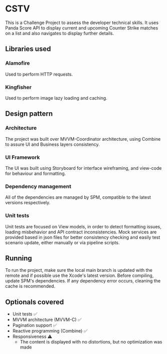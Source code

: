 # CSTV
This is a Challenge Project to assess the developer technical skills. 
It uses Panda Score API to display current and upcoming Counter Strike matches on a list and also navigates to display further details.

## Libraries used
### Alamofire
Used to perform HTTP requests.
### Kingfisher
Used to perform image lazy loading and caching.

## Design pattern
### Architecture
The project was built over MVVM-Coordinator architecture, using Combine to assure UI and Business layers consistency.
### UI Framework
The UI was built using Storyboard for interface wireframing, and view-code for behaviour and formatting.
### Dependency management
All of the dependencies are managed by SPM, compatible to the latest versions respectively.
### Unit tests
Unit tests are focused on View models, in order to detect formatting issues, loading misbehavior and API contract inconsistencies.
Mock services are provided based in json files for better consistency checking and easily test scenario update, either manually or via pipeline scripts.

## Running
To run the project, make sure the local main branch is updated with the remote and if possible use the Xcode's latest version.
Before compiling, update SPM's dependencies. If any dependency error occurs, cleaning the cache is recommended.

## Optionals covered
- Unit tests ✅
- MVVM architecture (MVVM-C) ✅
- Pagination support ✅
- Reactive programming (Combine) ✅
- Responsiveness ⚠️
	- The content is displayed with no distortions, but no optimization was made
